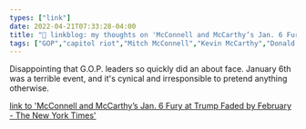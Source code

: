 ```yaml
---
types: ["link"]
date: 2022-04-21T07:33:28-04:00
title: "🔗 linkblog: my thoughts on 'McConnell and McCarthy’s Jan. 6 Fury at Trump Faded by February - The New York Times'"
tags: ["GOP","capitol riot","Mitch McConnell","Kevin McCarthy","Donald Trump"]
---
```

Disappointing that G.O.P. leaders so quickly did an about face. January 6th was a terrible event, and it's cynical and irresponsible to pretend anything otherwise.
 
[link to 'McConnell and McCarthy’s Jan. 6 Fury at Trump Faded by February - The New York Times'](https://www.nytimes.com/2022/04/21/us/politics/trump-mitch-mcconnell-kevin-mccarthy.html)
